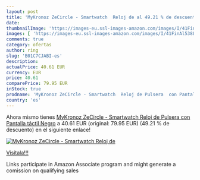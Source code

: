 ```yaml
---
layout: post
title: 'MyKronoz ZeCircle - Smartwatch  Reloj de al 49.21 % de descuento'
date: 
thumbnailImage: 'https://images-eu.ssl-images-amazon.com/images/I/41FinAl538L._SL200_.jpg'
images: [ 'https://images-eu.ssl-images-amazon.com/images/I/41FinAl538L._SL200_.jpg' ]
comments: true
category: ofertas
author: ring
slug: 'B01C7CJABI-es'
description:
actualPrice: 40.61 EUR
currency: EUR
price: 40.61
comparePrice: 79.95 EUR
inStock: true
prodname: 'MyKronoz ZeCircle - Smartwatch  Reloj de Pulsera  con Pantalla táctil  Negro'
country: 'es'
---
```


Ahora mismo tienes [MyKronoz ZeCircle - Smartwatch  Reloj de Pulsera  con Pantalla táctil  Negro](https://www.amazon.es/dp/B01C7CJABI/?tag=tolees-21) a 40.61 EUR (original: 79.95 EUR) (49.21 %  de descuento) en el siguiente enlace!

[![MyKronoz ZeCircle - Smartwatch  Reloj de](https://images-eu.ssl-images-amazon.com/images/I/41FinAl538L._SL200_.jpg)](https://www.amazon.es/dp/B01C7CJABI/?tag=tolees-21)

[Visítala!!!](https://www.amazon.es/dp/B01C7CJABI/?tag=tolees-21)

Links participate in Amazon Associate program and might generate a comission on qualifying sales
